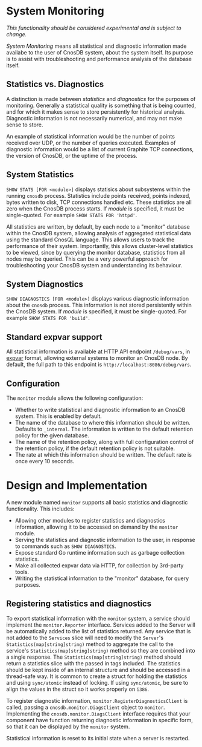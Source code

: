 # System Monitoring
_This functionality should be considered experimental and is subject to change._

_System Monitoring_ means all statistical and diagnostic information made availabe to the user of CnosDB system, about the system itself. Its purpose is to assist with troubleshooting and performance analysis of the database itself.

## Statistics vs. Diagnostics
A distinction is made between _statistics_ and _diagnostics_ for the purposes of monitoring. Generally a statistical quality is something that is being counted, and for which it makes sense to store persistently for historical analysis. Diagnostic information is not necessarily numerical, and may not make sense to store.

An example of statistical information would be the number of points received over UDP, or the number of queries executed. Examples of diagnostic information would be a list of current Graphite TCP connections, the version of CnosDB, or the uptime of the process.

## System Statistics
`SHOW STATS [FOR <module>]` displays statisics about subsystems within the running `cnosdb` process. Statistics include points received, points indexed, bytes written to disk, TCP connections handled etc. These statistics are all zero when the CnosDB process starts. If _module_ is specified, it must be single-quoted. For example `SHOW STATS FOR 'httpd'`.

All statistics are written, by default, by each node to a "monitor" database within the CnosDB system, allowing analysis of aggregated statistical data using the standard CnosQL language. This allows users to track the performance of their system. Importantly, this allows cluster-level statistics to be viewed, since by querying the monitor database, statistics from all nodes may be queried. This can be a very powerful approach for troubleshooting your CnosDB system and understanding its behaviour.

## System Diagnostics
`SHOW DIAGNOSTICS [FOR <module>]` displays various diagnostic information about the `cnosdb` process. This information is not stored persistently within the CnosDB system. If _module_ is specified, it must be single-quoted. For example `SHOW STATS FOR 'build'`.

## Standard expvar support
All statistical information is available at HTTP API endpoint `/debug/vars`, in [expvar](https://golang.org/pkg/expvar/) format, allowing external systems to monitor an CnosDB node. By default, the full path to this endpoint is `http://localhost:8086/debug/vars`.

## Configuration
The `monitor` module allows the following configuration:

 * Whether to write statistical and diagnostic information to an CnosDB system. This is enabled by default.
 * The name of the database to where this information should be written. Defaults to `_internal`. The information is written to the default retention policy for the given database.
 * The name of the retention policy, along with full configuration control of the retention policy, if the default retention policy is not suitable.
 * The rate at which this information should be written. The default rate is once every 10 seconds.

# Design and Implementation

A new module named `monitor` supports all basic statistics and diagnostic functionality. This includes:

 * Allowing other modules to register statistics and diagnostics information, allowing it to be accessed on demand by the `monitor` module.
 * Serving the statistics and diagnostic information to the user, in response to commands such as `SHOW DIAGNOSTICS`.
 * Expose standard Go runtime information such as garbage collection statistics.
 * Make all collected expvar data via HTTP, for collection by 3rd-party tools.
 * Writing the statistical information to the "monitor" database, for query purposes.

## Registering statistics and diagnostics

To export statistical information with the `monitor` system, a service should implement the `monitor.Reporter` interface. Services added to the Server will be automatically added to the list of statistics returned. Any service that is not added to the `Services` slice will need to modify the `Server`'s `Statistics(map[string]string)` method to aggregate the call to the service's `Statistics(map[string]string)` method so they are combined into a single response. The `Statistics(map[string]string)` method should return a statistics slice with the passed in tags included. The statistics should be kept inside of an internal structure and should be accessed in a thread-safe way. It is common to create a struct for holding the statistics and using `sync/atomic` instead of locking. If using `sync/atomic`, be sure to align the values in the struct so it works properly on `i386`.

To register diagnostic information, `monitor.RegisterDiagnosticsClient` is called, passing a `cnosdb.monitor.DiagsClient` object to `monitor`. Implementing the `cnosdb.monitor.DiagsClient` interface requires that your component have function returning diagnostic information in specific form, so that it can be displayed by the `monitor` system.

Statistical information is reset to its initial state when a server is restarted.

